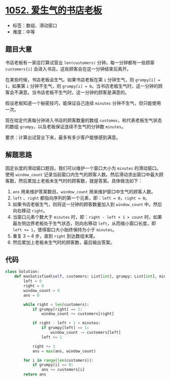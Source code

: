 # [1052. 爱生气的书店老板](https://leetcode-cn.com/problems/grumpy-bookstore-owner/)

- 标签：数组、滑动窗口
- 难度：中等

## 题目大意

书店老板有一家店打算试营业 `len(customers)` 分钟。每一分钟都有一些顾客 `customers[i]` 会进入书店，这些顾客会在这一分钟结束后离开。

在某些时候，书店老板会生气。如果书店老板在第 `i` 分钟生气，则 `grumpy[i] = 1`，如果第 `i` 分钟不生气，则 `grumpy[i] = 0`。当书店老板生气时，这一分钟的顾客会不满意。当书店老板不生气时，这一分钟的顾客是满意的。

假设老板知道一个秘密技巧，能保证自己连续 `minutes` 分钟不生气，但只能使用一次。

现在给定代表每分钟进入书店的顾客数量的数组 `customes`，和代表老板生气状态的数组 `grumpy`，以及老板保证连续不生气的分钟数 `minutes`。

要求：计算出试营业下来，最多有多少客户能够感到满意。

## 解题思路

固定长度的滑动窗口题目。我们可以维护一个窗口大小为 `minutes` 的滑动窗口。使用 `window_count` 记录当前窗口内生气的顾客人数。然后滑动求出窗口中最大顾客数，然后累加上老板未生气时的顾客数，就是答案。具体做法如下：

1. `ans` 用来维护答案数目。`window_count` 用来维护窗口中生气的顾客人数。
2. `left` 、`right` 都指向序列的第一个元素，即：`left = 0`，`right = 0`。
3. 如果书店老板生气，则将这一分钟的顾客数量加入到 `window_count` 中，然后向右移动 `right`。
4. 当窗口元素个数大于 `minutes` 时，即：`right - left + 1 > count` 时，如果最左侧边界老板处于生气状态，则向右移动 `left`，从而缩小窗口长度，即 `left += 1`，使得窗口大小始终保持为小于 `minutes`。
5. 重复 3 ~ 4 步，直到 `right` 到达数组末尾。
6. 然后累加上老板未生气时的顾客数，最后输出答案。

## 代码

```Python
class Solution:
    def maxSatisfied(self, customers: List[int], grumpy: List[int], minutes: int) -> int:
        left = 0
        right = 0
        window_count = 0
        ans = 0

        while right < len(customers):
            if grumpy[right] == 1:
                window_count += customers[right]

            if right - left + 1 > minutes:
                if grumpy[left] == 1:
                    window_count -= customers[left]
                left += 1

            right += 1
            ans = max(ans, window_count)

        for i in range(len(customers)):
            if grumpy[i] == 0:
                ans += customers[i]
        return ans
```

